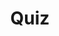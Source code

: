---
title: "Quiz"
passing_percentage: 70
layout: "test"
type: "test"
questions:
  - id: "q1"
    text: "What is the default mTLS mode in Istio?"
    type: "single-answer"
    marks: 2
    options:
      - id: "a"
        text: "STRICT"
      - id: "b"
        text: "PERMISSIVE"
        is_correct: true
      - id: "c"
        text: "DISABLE"
  - id: "q2"
    text: "Which certificate files are present in the sidecar proxy for mTLS? (Select all that apply)"
    type: "multiple-answers"
    marks: 2
    options:
      - id: "a"
        text: "cert-chain.pem"
        is_correct: true
      - id: "b"
        text: "key.pem"
        is_correct: true
      - id: "c"
        text: "root-cert.pem"
        is_correct: true
  - id: "q3"
    text: "What identity framework does Istio use for workload identity assertion?" 
    type: "short_answer" 
    marks: 2
    correct_answer: "SPIFFE" 
---